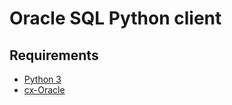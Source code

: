 # Oracle SQL Python client

## Requirements

- [Python 3](https://www.python.org/downloads/)
- [cx-Oracle](https://pypi.org/project/cx-Oracle/)